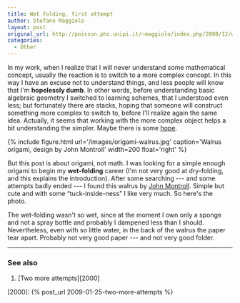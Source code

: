 ```yaml
---
title: Wet folding, first attempt
author: Stefano Maggiolo
layout: post
original_url: http://poisson.phc.unipi.it/~maggiolo/index.php/2008/12/wet-folding-first-attempt/
categories:
  - Other
---
```

In my work, when I realize that I will never understand some mathematical concept, usually the reaction is to switch to a more complex concept. In this way I have an excuse not to understand things, and less people will know that I'm **hopelessly dumb**. In other words, before understanding basic algebraic geometry I switched to learning schemes, that I understood even less; but fortunately there are stacks, hoping that someone will construct something more complex to switch to, before I'll realize again the same idea. Actually, it seems that working with the more complex object helps a bit understanding the simpler. Maybe there is some [hope][1].

 [1]: http://en.wikipedia.org/wiki/Barack_Obama

 <!--more-->
 
{% include figure.html url='/images/origami-walrus.jpg' caption='Walrus origami, design by John Montroll' width=200 float='right' %}

But this post is about origami, not math. I was looking for a simple enough origami to begin my **wet-folding** career (I'm not very good at dry-folding, and this explains the introduction). After some searching --- and some attempts badly ended --- I found this walrus by [John Montroll][2]. Simple but cute and with some “tuck-inside-ness” I like very much. So here's the photo.

The wet-folding wasn't so wet, since at the moment I own only a sponge and not a spray bottle and probably I dampened less than I should. Nevertheless, even with so little water, in the back of the walrus the paper tear apart. Probably not very good paper --- and not very good folder.

 [2]: http://en.wikipedia.org/wiki/John_Montroll

<!-- DO NOT EDIT BELOW THIS LINE -->
* * *

### See also

1. [Two more attempts][2000]

 [2000]: {% post_url 2009-01-25-two-more-attempts %}
